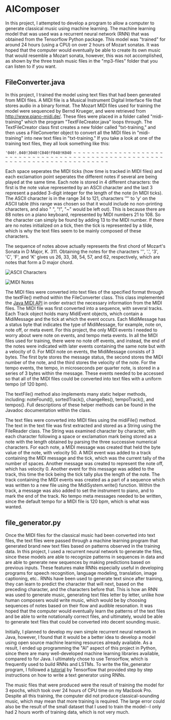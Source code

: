 # AIComposer

In this project, I attempted to develop a program to allow a computer to generate classical music using machine learning. The machine learning model that was used was a recurrent neural network (RNN) that was obtained from the Tensorflow Python package. This model was "trained" for around 24 hours (using a CPU) on over 2 hours of Mozart sonatas. It was hoped that the computer would eventually be able to create its own music that would resemble a Mozart sonata, however, this was not accomplished, as shown by the three trash music files in the "mp3-files" folder that you can listen to if you want.


## FileConverter.java

In this project, I trained the model using text files that had been generated from MIDI files. A MIDI file is a Musical Instrument Digital Interface file that stores audio in a binary format. The Mozart MIDI files used for training the model were sequenced by Bernd Krueger, and were retrieved from http://www.piano-midi.de/. These files were placed in a folder called "midi-training" which the program "TextFileCreator.java" loops through. The TextFileCreator class first creates a new folder called "txt-training," and then uses a FileConverter object to convert all the MIDI files in "midi-training" into new text files in "txt-training." If you take a look at one of the training text files, they all look something like this: 

```
'040!.040!3040!C040!F040!K040 ~ ~ ~ ~ ~ ~ ~ ~ ~ ~ ~ ~ ~ ~ ~ ~ ~ ~ ~ ~ ~ ~ ~ ~ ~ ~ ~ ~ ~ ~ ~ ~ ~ ~ ~ ~ ~ ~ ~ ~ ~ ~ ~ ~ ~ ~ ~ ~ ~ ~ ~ ~ ~ ~ ~ ~ ~ ~ ~ ~ ~ ~ ~ ~ ~ ~ ~ ~ ~ ~ ~ ~ ~ ~ ~ ~ ~ ~ 
```

Each space seperates the MIDI ticks (how time is tracked in MIDI files) and each exclamation point seperates the different notes if several are being played at the same time. Each note is stored in 4 different characters: the first is the note value represented by an ASCII character and the last 3 represent a padded 3-digit integer for the length of the note (in MIDI ticks). The ASCII character is in the range 34 to 121, characters '"' to 'y' on the ASCII table (this range was chosen so that it would include no non-printing characters, and also " ", "!", "~" would be left out). This is because there are 88 notes on a piano keyboard, represented by MIDI numbers 21 to 108. So the character can simply be found by adding 13 to the MIDI number. If there are no notes initialized on a tick, then the tick is represented by a tilde, which is why the text files seem to be mainly composed of these characters.

The sequence of notes above actually represents the first chord of Mozart's Sonata in D Major, K. 311. Obtaining the notes for the characters ''', '.', '3', 'C', 'F', and 'K' gives us 26, 33, 38, 54, 57, and 62, respectively, which are notes that form a D major chord.

![ASCII Characters](http://www.asciitable.com/index/asciifull.gif)

![MIDI Notes](https://newt.phys.unsw.edu.au/jw/graphics/notes.GIF)

The MIDI files were converted into text files of the specified format through the textFile() method within the FileConverter class. This class implemented the [Java MIDI API](https://docs.oracle.com/javase/7/docs/api/javax/sound/midi/package-summary.html) in order extract the necessary information from the MIDI files. The MIDI file was first converted into a sequence, with several tracks. Each Track object holds many MidiEvent objects, which contain a MidiMessage and the tick at which the event occurs. Each MidiMessage has a status byte that indicates the type of MidiMessage, for example, note on, note off, or meta event. For this project, the only MIDI events I needed to worry about were note on events, and tempo meta events. In all the MIDI files used for training, there were no note off events, and instead, the end of the notes were indicated with later events containing the same note but with a velocity of 0. For MIDI note on events, the MidiMessage consists of 3 bytes. The first byte stores the message status, the second stores the MIDI number of the note, and the third stores the velocity of the note. For the tempo events, the tempo, in microseconds per quarter note, is stored in a series of 3 bytes within the message. These events needed to be accessed so that all of the MIDI files could be converted into text files with a uniform tempo (of 120 bpm).

The textFile() method also implements many static helper methods, including: noteFound(), sortedTrack(), changeRes(), tempoTrack(), and tempos(). Full descriptions of these helper methods can be found in the Javadoc documentation within the class.

The text files were converted into MIDI files using the midiFile() method. The text in the text file was first extracted and stored as a String using the FileReader class. The String was examined character by character, with each character following a space or exclamation mark being stored as a note with the length obtained by parsing the three successive numerical characters. For each note, a MIDI message was created that held the byte value of the note, with velocity 50. A MIDI event was added to a track containing the MIDI message and the tick, which was the current tally of the number of spaces. Another message was created to represent the note off, which has velocity 0. Another event for this message was added to the track, this time the tick being the tick tally plus the length of the note. The track containing the MIDI events was created as a part of a sequence which was written to a new file using the MidiSystem.write() function. Within the track, a message was also added to set the instrument to piano, and to mark the end of the track. No tempo meta messages needed to be written, since the default tempo for a MIDI file is 120 bpm, which is what was wanted.


## file_generator.py

Once the MIDI files for the classical music had been converted into text files, the text files were passed through a machine learning program that generated brand new text files based on patterns observed in the training data. In this project, I used a recurrent neural network to generate the files, since these models are able to recognize patterns in sequences in data and are able to generate new sequences by making predictions based on previous inputs. These features make RNNs especially useful in developing programs for speech recognition, language modeling, translation, image captioning, etc.. RNNs have been used to generate text since after training, they can learn to predict the character that will next, based on the preceding character, and the characters before that. This is how an RNN was used to generate music, generating text files letter by letter, unlike how human composers would write music, which would be by choosing sequences of notes based on their flow and audible resonation. It was hoped that the computer would eventually learn the patterns of the text files and be able to write notationally correct files, and ultimately, would be able to generate text files that could be converted into decent sounding music. 

Initially, I planned to develop my own simple recurrent neural network in Java, however, I found that it would be a better idea to develop a model using open source machine learning resources already available. As a result, I ended up programming the "AI" aspect of this project in Python, since there are many well-developed machine learning libraries available, compared to for Java. I ultimately chose to use Tensorflow, which is frequently used to build RNNs and LSTMs. To write the file_generator program, I followed a [tutorial](https://www.tensorflow.org/tutorials/sequences/text_generation) by Tensorflow that provided step by step instructions on how to write a text generator using RNNs.

The music files that were produced were the result of training the model for 3 epochs, which took over 24 hours of CPU time on my Macbook Pro. Despite all this training, the computer did not produce classical-sounding music, which may mean that more training is required. The large error could also be the result of the small dataset that I used to train the model--I only had 2 hours worth of training data, which is not very much.
